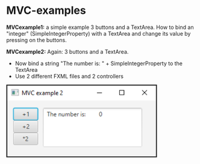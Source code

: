 # MVC-examples

**MVCexample1:** a simple example 3 buttons and a TextArea. How to bind an "integer" (SimpleIntegerProperty) with a TextArea and change its value by pressing on the buttons.

**MVCexample2:** Again: 3 buttons and a TextArea. 
- Now bind a string "The number is:   " + SimpleIntegerProperty to the TextArea
- Use 2 different FXML files and 2 controllers

<img src="readmeImages/mvcexample2.png" alt="alt text" width="400" height="">


